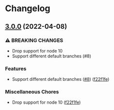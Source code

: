# Changelog

## [3.0.0](https://www.github.com/phated/github-download-directory/compare/v2.0.0...v3.0.0) (2022-04-08)


### ⚠ BREAKING CHANGES

* Drop support for node 10
* Support different default branches (#8)

### Features

* Support different default branches ([#8](https://www.github.com/phated/github-download-directory/issues/8)) ([f22f1fe](https://www.github.com/phated/github-download-directory/commit/f22f1fe808c9279d96ae3f74ed48dad868ce7a0b))


### Miscellaneous Chores

* Drop support for node 10 ([f22f1fe](https://www.github.com/phated/github-download-directory/commit/f22f1fe808c9279d96ae3f74ed48dad868ce7a0b))
